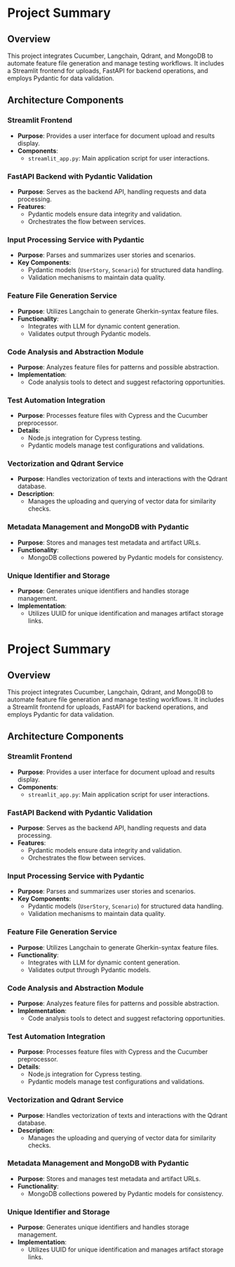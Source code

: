 # Project Summary

## Overview
This project integrates Cucumber, Langchain, Qdrant, and MongoDB to automate feature file generation and manage testing workflows. It includes a Streamlit frontend for uploads, FastAPI for backend operations, and employs Pydantic for data validation.

## Architecture Components

### Streamlit Frontend
- **Purpose**: Provides a user interface for document upload and results display.
- **Components**:
  - `streamlit_app.py`: Main application script for user interactions.

### FastAPI Backend with Pydantic Validation
- **Purpose**: Serves as the backend API, handling requests and data processing.
- **Features**:
  - Pydantic models ensure data integrity and validation.
  - Orchestrates the flow between services.

### Input Processing Service with Pydantic
- **Purpose**: Parses and summarizes user stories and scenarios.
- **Key Components**:
  - Pydantic models (`UserStory`, `Scenario`) for structured data handling.
  - Validation mechanisms to maintain data quality.

### Feature File Generation Service
- **Purpose**: Utilizes Langchain to generate Gherkin-syntax feature files.
- **Functionality**:
  - Integrates with LLM for dynamic content generation.
  - Validates output through Pydantic models.

### Code Analysis and Abstraction Module
- **Purpose**: Analyzes feature files for patterns and possible abstraction.
- **Implementation**:
  - Code analysis tools to detect and suggest refactoring opportunities.

### Test Automation Integration
- **Purpose**: Processes feature files with Cypress and the Cucumber preprocessor.
- **Details**:
  - Node.js integration for Cypress testing.
  - Pydantic models manage test configurations and validations.

### Vectorization and Qdrant Service
- **Purpose**: Handles vectorization of texts and interactions with the Qdrant database.
- **Description**:
  - Manages the uploading and querying of vector data for similarity checks.

### Metadata Management and MongoDB with Pydantic
- **Purpose**: Stores and manages test metadata and artifact URLs.
- **Functionality**:
  - MongoDB collections powered by Pydantic models for consistency.

### Unique Identifier and Storage
- **Purpose**: Generates unique identifiers and handles storage management.
- **Implementation**:
  - Utilizes UUID for unique identification and manages artifact storage links.
# Project Summary

## Overview
This project integrates Cucumber, Langchain, Qdrant, and MongoDB to automate feature file generation and manage testing workflows. It includes a Streamlit frontend for uploads, FastAPI for backend operations, and employs Pydantic for data validation.

## Architecture Components

### Streamlit Frontend
- **Purpose**: Provides a user interface for document upload and results display.
- **Components**:
  - `streamlit_app.py`: Main application script for user interactions.

### FastAPI Backend with Pydantic Validation
- **Purpose**: Serves as the backend API, handling requests and data processing.
- **Features**:
  - Pydantic models ensure data integrity and validation.
  - Orchestrates the flow between services.

### Input Processing Service with Pydantic
- **Purpose**: Parses and summarizes user stories and scenarios.
- **Key Components**:
  - Pydantic models (`UserStory`, `Scenario`) for structured data handling.
  - Validation mechanisms to maintain data quality.

### Feature File Generation Service
- **Purpose**: Utilizes Langchain to generate Gherkin-syntax feature files.
- **Functionality**:
  - Integrates with LLM for dynamic content generation.
  - Validates output through Pydantic models.

### Code Analysis and Abstraction Module
- **Purpose**: Analyzes feature files for patterns and possible abstraction.
- **Implementation**:
  - Code analysis tools to detect and suggest refactoring opportunities.

### Test Automation Integration
- **Purpose**: Processes feature files with Cypress and the Cucumber preprocessor.
- **Details**:
  - Node.js integration for Cypress testing.
  - Pydantic models manage test configurations and validations.

### Vectorization and Qdrant Service
- **Purpose**: Handles vectorization of texts and interactions with the Qdrant database.
- **Description**:
  - Manages the uploading and querying of vector data for similarity checks.

### Metadata Management and MongoDB with Pydantic
- **Purpose**: Stores and manages test metadata and artifact URLs.
- **Functionality**:
  - MongoDB collections powered by Pydantic models for consistency.

### Unique Identifier and Storage
- **Purpose**: Generates unique identifiers and handles storage management.
- **Implementation**:
  - Utilizes UUID for unique identification and manages artifact storage links.
